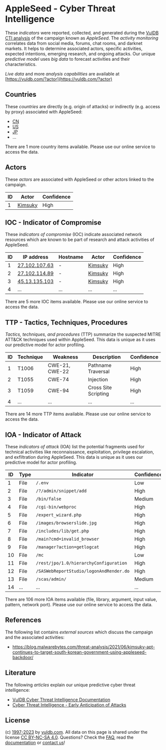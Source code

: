 # AppleSeed - Cyber Threat Intelligence

These _indicators_ were reported, collected, and generated during the [VulDB CTI analysis](https://vuldb.com/?kb.cti) of the campaign known as _AppleSeed_. The _activity monitoring_ correlates data from social media, forums, chat rooms, and darknet markets. It helps to determine associated actors, specific activities, expected intentions, emerging research, and ongoing attacks. Our unique _predictive model_ uses _big data_ to forecast activities and their characteristics.

_Live data_ and more _analysis capabilities_ are available at [https://vuldb.com/?actor](https://vuldb.com/?actor)

## Countries

These _countries_ are directly (e.g. origin of attacks) or indirectly (e.g. access by proxy) associated with AppleSeed:

* [CN](https://vuldb.com/?country.cn)
* [US](https://vuldb.com/?country.us)
* [JP](https://vuldb.com/?country.jp)
* ...

There are 1 more country items available. Please use our online service to access the data.

## Actors

These _actors_ are associated with AppleSeed or other actors linked to the campaign.

ID | Actor | Confidence
-- | ----- | ----------
1 | [Kimsuky](https://vuldb.com/?actor.kimsuky) | High

## IOC - Indicator of Compromise

These _indicators of compromise_ (IOC) indicate associated network resources which are known to be part of research and attack activities of AppleSeed.

ID | IP address | Hostname | Actor | Confidence
-- | ---------- | -------- | ----- | ----------
1 | [27.102.107.63](https://vuldb.com/?ip.27.102.107.63) | - | [Kimsuky](https://vuldb.com/?actor.kimsuky) | High
2 | [27.102.114.89](https://vuldb.com/?ip.27.102.114.89) | - | [Kimsuky](https://vuldb.com/?actor.kimsuky) | High
3 | [45.13.135.103](https://vuldb.com/?ip.45.13.135.103) | - | [Kimsuky](https://vuldb.com/?actor.kimsuky) | High
4 | ... | ... | ... | ...

There are 5 more IOC items available. Please use our online service to access the data.

## TTP - Tactics, Techniques, Procedures

_Tactics, techniques, and procedures_ (TTP) summarize the suspected MITRE ATT&CK techniques used within AppleSeed. This data is unique as it uses our predictive model for actor profiling.

ID | Technique | Weakness | Description | Confidence
-- | --------- | -------- | ----------- | ----------
1 | T1006 | CWE-21, CWE-22 | Pathname Traversal | High
2 | T1055 | CWE-74 | Injection | High
3 | T1059 | CWE-94 | Cross Site Scripting | High
4 | ... | ... | ... | ...

There are 14 more TTP items available. Please use our online service to access the data.

## IOA - Indicator of Attack

These _indicators of attack_ (IOA) list the potential fragments used for technical activities like reconnaissance, exploitation, privilege escalation, and exfiltration during AppleSeed. This data is unique as it uses our predictive model for actor profiling.

ID | Type | Indicator | Confidence
-- | ---- | --------- | ----------
1 | File | `/.env` | Low
2 | File | `/?/admin/snippet/add` | High
3 | File | `/bin/false` | Medium
4 | File | `/cgi-bin/webproc` | High
5 | File | `/expert_wizard.php` | High
6 | File | `/images/browserslide.jpg` | High
7 | File | `/includes/lib/get.php` | High
8 | File | `/main?cmd=invalid_browser` | High
9 | File | `/manager?action=getlogcat` | High
10 | File | `/mc` | Low
11 | File | `/rest/jpo/1.0/hierarchyConfiguration` | High
12 | File | `/SASWebReportStudio/logonAndRender.do` | High
13 | File | `/scas/admin/` | Medium
14 | ... | ... | ...

There are 106 more IOA items available (file, library, argument, input value, pattern, network port). Please use our online service to access the data.

## References

The following list contains _external sources_ which discuss the campaign and the associated activities:

* https://blog.malwarebytes.com/threat-analysis/2021/06/kimsuky-apt-continues-to-target-south-korean-government-using-appleseed-backdoor/

## Literature

The following _articles_ explain our unique predictive cyber threat intelligence:

* [VulDB Cyber Threat Intelligence Documentation](https://vuldb.com/?kb.cti)
* [Cyber Threat Intelligence - Early Anticipation of Attacks](https://www.scip.ch/en/?labs.20201022)

## License

(c) [1997-2023](https://vuldb.com/?kb.changelog) by [vuldb.com](https://vuldb.com/?kb.about). All data on this page is shared under the license [CC BY-NC-SA 4.0](https://creativecommons.org/licenses/by-nc-sa/4.0/). Questions? Check the [FAQ](https://vuldb.com/?kb.faq), read the [documentation](https://vuldb.com/?kb) or [contact us](https://vuldb.com/?contact)!
